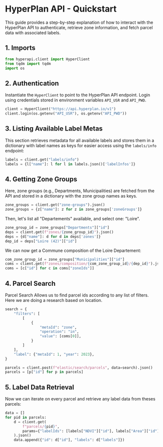 # HyperPlan API - Quickstart

This guide provides a step-by-step explanation of how to interact with the HyperPlan API to authenticate, retrieve zone information, and fetch parcel data with associated labels.

## 1. Imports

```python
from hyperapi.client import HyperClient
from tqdm import tqdm
import os
```

## 2. Authentication
Instantiate the `HyperClient` to point to the HyperPlan API endpoint. Login using credentials stored in environment variables `API_USR` and `API_PWD`.

```python
client = HyperClient("https://api.hyperplan.io/v1")
client.login(os.getenv("API_USR"), os.getenv("API_PWD"))
```

## 3. Listing Available Label Metas

This section retrieves metadata for all available labels and stores them in a dictionary with label names as keys for easier access using the `labels/info` endpoint:
```python
labels = client.get("labels/info")
labels = {l["name"]: l for l in labels.json()['labelInfos']}
```

## 4. Getting Zone Groups
Here, zone groups (e.g., Departments, Municipalities) are fetched from the API and stored in a dictionary with the zone group names as keys.
```python
zone_groups = client.get("zone-groups").json()
zone_groups = {z["name"]: z for z in zone_groups['zoneGroups']}
```

Then, let's list all "Departements" available, and select one: "Loire".
```python
zone_group_id = zone_groups["Departments"]["id"]
deps = client.get(f"zones/{zone_group_id}").json()
deps = {d["name"]: d for d in deps['zones']}
dep_id = deps["Loire (42)"]["id"]
```

We can now get a Commune composition of the Loire Departement:
```python
com_zone_group_id = zone_groups["Municipalities"]["id"]
coms = client.get(f"zones/composition/{com_zone_group_id}/{dep_id}").json()
coms = [c["id"] for c in coms["zoneIds"]]
```

## 4. Parcel Search
Parcel Search Allows us to find parcel ids according to any list of filters. Here we are doing a research based on location.


```python
search = {
    "filters": [
        [
            {
                "metaId": "zone",
                "operation": "in",
                "value": [coms[0]],
            }
        ]
    ],
    "label": {"metaId": 1, "year": 2023},
}

parcels = client.post(f"elastic/search/parcels", data=search).json()
parcels = [p["id"] for p in parcels]
```

## 5. Label Data Retrieval
Now we can iterate on every parcel and retrieve any label data from theses parcels:
```python
data = []
for pid in parcels:
    d = client.get(
        f"parcels/{pid}",
        params={"labelIds": [labels["NDVI"]["id"], labels["Area"]["id"]]},
    ).json()
    data.append({"id": d["id"], "labels": d["labels"]})
```






















